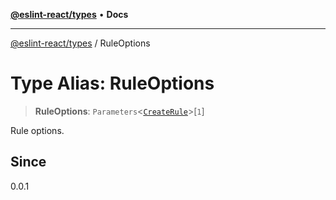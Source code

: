 [**@eslint-react/types**](../README.md) • **Docs**

***

[@eslint-react/types](../README.md) / RuleOptions

# Type Alias: RuleOptions

> **RuleOptions**: `Parameters`\<[`CreateRule`](CreateRule.md)\>\[`1`\]

Rule options.

## Since

0.0.1
